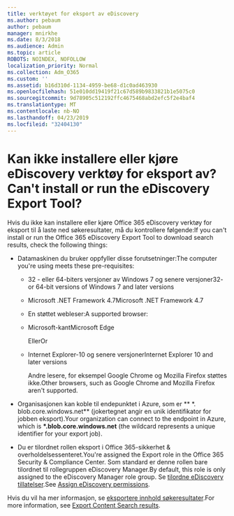 ```yaml
---
title: verktøyet for eksport av eDiscovery
ms.author: pebaum
author: pebaum
manager: mnirkhe
ms.date: 8/3/2018
ms.audience: Admin
ms.topic: article
ROBOTS: NOINDEX, NOFOLLOW
localization_priority: Normal
ms.collection: Adm_O365
ms.custom: ''
ms.assetid: b16d310d-1134-4959-be68-d1c0ad463930
ms.openlocfilehash: 51e010dd19419f21c67d589b9833821b1e5075c0
ms.sourcegitcommit: 9d78905c512192ffc4675468abd2efc5f2e4baf4
ms.translationtype: MT
ms.contentlocale: nb-NO
ms.lasthandoff: 04/23/2019
ms.locfileid: "32404130"
---
```

# <a name="cant-install-or-run-the-ediscovery-export-tool"></a><span data-ttu-id="a440d-102">Kan ikke installere eller kjøre eDiscovery verktøy for eksport av?</span><span class="sxs-lookup"><span data-stu-id="a440d-102">Can't install or run the eDiscovery Export Tool?</span></span>

<span data-ttu-id="a440d-103">Hvis du ikke kan installere eller kjøre Office 365 eDiscovery verktøy for eksport til å laste ned søkeresultater, må du kontrollere følgende:</span><span class="sxs-lookup"><span data-stu-id="a440d-103">If you can't install or run the Office 365 eDiscovery Export Tool to download search results, check the following things:</span></span>
  
- <span data-ttu-id="a440d-104">Datamaskinen du bruker oppfyller disse forutsetninger:</span><span class="sxs-lookup"><span data-stu-id="a440d-104">The computer you're using meets these pre-requisites:</span></span>
    
  - <span data-ttu-id="a440d-105">32 - eller 64-biters versjoner av Windows 7 og senere versjoner</span><span class="sxs-lookup"><span data-stu-id="a440d-105">32- or 64-bit versions of Windows 7 and later versions</span></span>
    
  - <span data-ttu-id="a440d-106">Microsoft .NET Framework 4.7</span><span class="sxs-lookup"><span data-stu-id="a440d-106">Microsoft .NET Framework 4.7</span></span>
    
  - <span data-ttu-id="a440d-107">En støttet webleser:</span><span class="sxs-lookup"><span data-stu-id="a440d-107">A supported browser:</span></span>
    
  - <span data-ttu-id="a440d-108">Microsoft-kant</span><span class="sxs-lookup"><span data-stu-id="a440d-108">Microsoft Edge</span></span>
    
    <span data-ttu-id="a440d-109">Eller</span><span class="sxs-lookup"><span data-stu-id="a440d-109">Or</span></span>
    
  - <span data-ttu-id="a440d-110">Internet Explorer-10 og senere versjoner</span><span class="sxs-lookup"><span data-stu-id="a440d-110">Internet Explorer 10 and later versions</span></span>
    
    <span data-ttu-id="a440d-111">Andre lesere, for eksempel Google Chrome og Mozilla Firefox støttes ikke.</span><span class="sxs-lookup"><span data-stu-id="a440d-111">Other browsers, such as Google Chrome and Mozilla Firefox aren't supported.</span></span>
    
- <span data-ttu-id="a440d-112">Organisasjonen kan koble til endepunktet i Azure, som er \*\* \*. blob.core.windows.net\*\* (jokertegnet angir en unik identifikator for jobben eksport).</span><span class="sxs-lookup"><span data-stu-id="a440d-112">Your organization can connect to the endpoint in Azure, which is **\*.blob.core.windows.net** (the wildcard represents a unique identifier for your export job).</span></span> 
    
- <span data-ttu-id="a440d-113">Du er tilordnet rollen eksport i Office 365-sikkerhet &amp; overholdelsessenteret.</span><span class="sxs-lookup"><span data-stu-id="a440d-113">You're assigned the Export role in the Office 365 Security &amp; Compliance Center.</span></span> <span data-ttu-id="a440d-114">Som standard er denne rollen bare tilordnet til rollegruppen eDiscovery Manager.</span><span class="sxs-lookup"><span data-stu-id="a440d-114">By default, this role is only assigned to the eDiscovery Manager role group.</span></span> <span data-ttu-id="a440d-115">Se [tilordne eDiscovery tillatelser](https://support.office.com/article/assign-ediscovery-permissions-in-the-office-365-security-compliance-center-5b9a067b-9d2e-4aa5-bb33-99d8c0d0b5d7#moreinfo).</span><span class="sxs-lookup"><span data-stu-id="a440d-115">See [Assign eDiscovery permissions](https://support.office.com/article/assign-ediscovery-permissions-in-the-office-365-security-compliance-center-5b9a067b-9d2e-4aa5-bb33-99d8c0d0b5d7#moreinfo).</span></span>
    
<span data-ttu-id="a440d-116">Hvis du vil ha mer informasjon, se [eksportere innhold søkeresultater](https://support.office.com/article/Export-Content-Search-results-from-the-Office-365-Security-Compliance-Center-ed48d448-3714-4c42-85f5-10f75f6a4278).</span><span class="sxs-lookup"><span data-stu-id="a440d-116">For more information, see [Export Content Search results](https://support.office.com/article/Export-Content-Search-results-from-the-Office-365-Security-Compliance-Center-ed48d448-3714-4c42-85f5-10f75f6a4278).</span></span>
  

